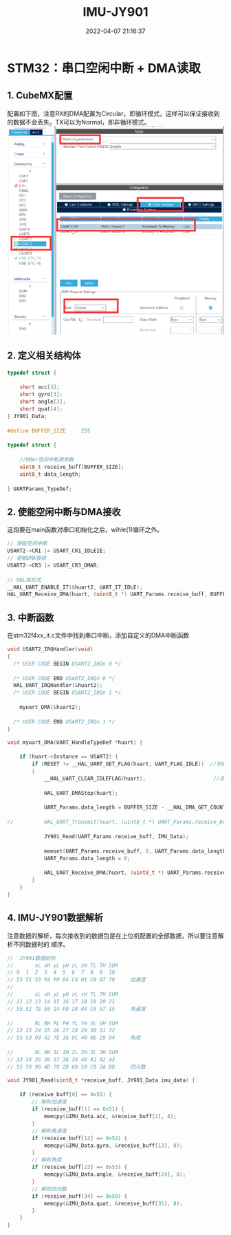 ﻿---
title: IMU-JY901
date: 2022-04-07 21:16:37
categories: 
	[STM32]
tags: 
	[STM32,ROS]
typora-root-url: ..\..
---

# STM32：串口空闲中断 + DMA读取

## 1. CubeMX配置

配置如下图，注意RX的DMA配置为Circular，即循环模式，这样可以保证接收到的数据不会丢失。TX可以为Normal，即非循环模式。
![CubeMX配置](../../images/IMU-JY901/image-20220408190832317.png)

## 2. 定义相关结构体

```c
typedef struct {

	short acc[3];
	short gyro[3];
	short angle[3];
	short quat[4];
} JY901_Data;

#define BUFFER_SIZE     255

typedef struct {
	
	//DMA+空闲中断用参数
	uint8_t receive_buff[BUFFER_SIZE];
	uint8_t data_length;

} UARTParams_TypeDef;

```

## 2. 使能空闲中断与DMA接收

这段要在main函数对串口初始化之后，wihle(1)循环之外。

```C
// 使能空闲中断
USART2->CR1 |= USART_CR1_IDLEIE;
// 使能DMA接收
USART2->CR3 |= USART_CR3_DMAR;

// HAL库形式
__HAL_UART_ENABLE_IT(&huart2, UART_IT_IDLE);
HAL_UART_Receive_DMA(huart, (uint8_t *) UART_Params.receive_buff, BUFFER_SIZE);

```
## 3. 中断函数

在stm32f4xx_it.c文件中找到串口中断，添加自定义的DMA中断函数
```C
void USART2_IRQHandler(void)
{
  /* USER CODE BEGIN USART2_IRQn 0 */

  /* USER CODE END USART2_IRQn 0 */
  HAL_UART_IRQHandler(&huart2);
  /* USER CODE BEGIN USART2_IRQn 1 */

	myuart_DMA(&huart2);

  /* USER CODE END USART2_IRQn 1 */
}
```
```c
void myuart_DMA(UART_HandleTypeDef *huart) {

	if (huart->Instance == USART2) {
		if (RESET != __HAL_UART_GET_FLAG(huart, UART_FLAG_IDLE))  //判断是不是串口空闲中断
		{
			__HAL_UART_CLEAR_IDLEFLAG(huart);                      //清楚串口空闲中断标志
			
			HAL_UART_DMAStop(huart);

			UART_Params.data_length = BUFFER_SIZE - __HAL_DMA_GET_COUNTER(huart->hdmarx);

//			HAL_UART_Transmit(huart, (uint8_t *) UART_Params.receive_buff, IMU_Data.data_length, 0x200);

			JY901_Read(UART_Params.receive_buff, IMU_Data);

			memset(UART_Params.receive_buff, 0, UART_Params.data_length);
			UART_Params.data_length = 0;

			HAL_UART_Receive_DMA(huart, (uint8_t *) UART_Params.receive_buff, BUFFER_SIZE);
		}
	}
}

```

## 4. IMU-JY901数据解析

注意数据的解析，每次接收到的数据包是在上位机配置的全部数据，所以要注意解析不同数据时的	顺序。

```C
//	JY901数据结构
//       xL xH yL yH zL zH TL TH SUM
// 0  1  2  3  4  5  6  7  8  9  10
// 55 51 53 FA F0 04 C4 01 C6 07 79		加速度
//
//       xL xH yL yH zL zH TL TH SUM
// 11 12 13 14 15 16 17 18 19 20 21
// 55 52 7E E6 14 FD 28 04 C6 07 15		角速度

//       RL RH PL PH YL YH VL VH SUM
// 22 23 24 25 26 27 28 29 30 31 32
// 55 53 03 42 7E 16 9C 40 0E 29 94		角度

//       0L 0H 1L 1H 2L 2H 3L 3H SUM
// 33 34 35 36 37 38 39 40 41 42 43
// 55 59 96 4D 78 2D 6D 50 C0 2A DD		四元数
```

```c
void JY901_Read(uint8_t *receive_buff, JY901_Data imu_data) {

	if (receive_buff[0] == 0x55) {
		// 解析加速度
		if (receive_buff[1] == 0x51) {
			memcpy(&IMU_Data.acc, &receive_buff[2], 8);
		}
		// 解析角速度
		if (receive_buff[12] == 0x52) {
			memcpy(&IMU_Data.gyro, &receive_buff[13], 8);
		}
		// 解析角度
		if (receive_buff[23] == 0x53) {
			memcpy(&IMU_Data.angle, &receive_buff[24], 8);
		}
		// 解析四元数
		if (receive_buff[34] == 0x59) {
			memcpy(&IMU_Data.quat, &receive_buff[35], 8);
		}
	}
}

```